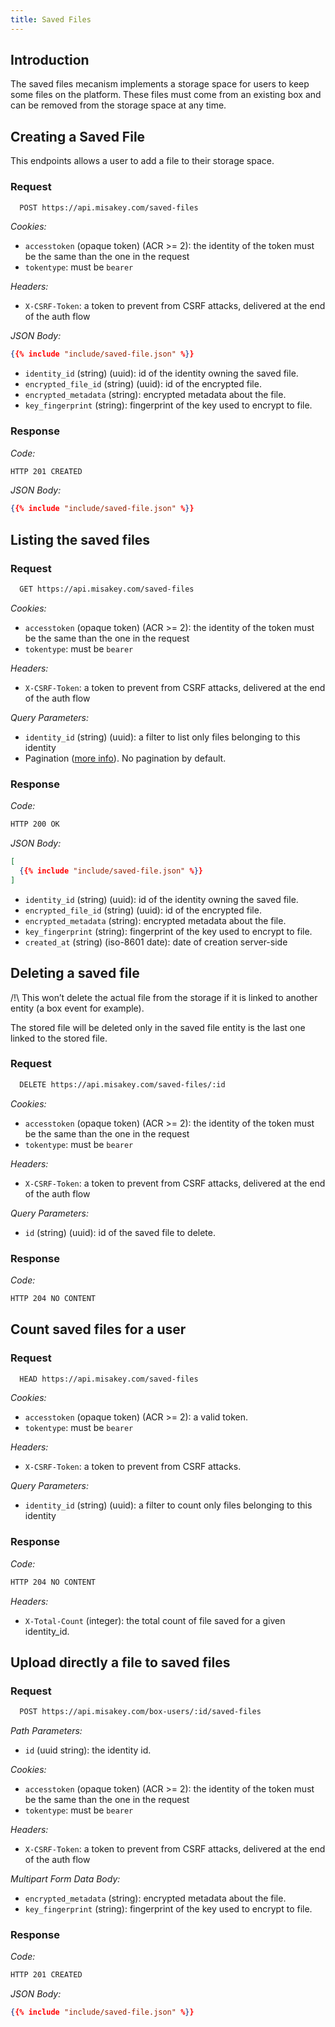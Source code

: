 ```yaml
---
title: Saved Files
---
```


## Introduction

The saved files mecanism implements a storage space for users to keep some files on the platform.
These files must come from an existing box and can be removed from the storage space at any time.

## Creating a Saved File

This endpoints allows a user to add a file to their storage space.

### Request

```bash
  POST https://api.misakey.com/saved-files
```

_Cookies:_
- `accesstoken` (opaque token) (ACR >= 2): the identity of the token must be the same than the one in the request
- `tokentype`: must be `bearer`

_Headers:_
- `X-CSRF-Token`: a token to prevent from CSRF attacks, delivered at the end of the auth flow

_JSON Body:_
```json
{{% include "include/saved-file.json" %}}
```

- `identity_id` (string) (uuid): id of the identity owning the saved file.
- `encrypted_file_id` (string) (uuid): id of the encrypted file.
- `encrypted_metadata` (string): encrypted metadata about the file.
- `key_fingerprint` (string): fingerprint of the key used to encrypt to file.

### Response

_Code:_
```bash
HTTP 201 CREATED
```

_JSON Body:_
```json
{{% include "include/saved-file.json" %}}
```

## Listing the saved files

### Request

```bash
  GET https://api.misakey.com/saved-files
```

_Cookies:_
- `accesstoken` (opaque token) (ACR >= 2): the identity of the token must be the same than the one in the request
- `tokentype`: must be `bearer`

_Headers:_
- `X-CSRF-Token`: a token to prevent from CSRF attacks, delivered at the end of the auth flow

_Query Parameters:_
- `identity_id` (string) (uuid): a filter to list only files belonging to this identity
- Pagination ([more info](/concepts/pagination)). No pagination by default.


### Response

_Code:_
```bash
HTTP 200 OK
```

_JSON Body:_
```json
[
  {{% include "include/saved-file.json" %}}
]
```

- `identity_id` (string) (uuid): id of the identity owning the saved file.
- `encrypted_file_id` (string) (uuid): id of the encrypted file.
- `encrypted_metadata` (string): encrypted metadata about the file.
- `key_fingerprint` (string): fingerprint of the key used to encrypt to file.
- `created_at` (string) (iso-8601 date): date of creation server-side

## Deleting a saved file

/!\ This won’t delete the actual file from the storage if it is linked to another entity (a box event for example).

The stored file will be deleted only in the saved file entity is the last one linked to the stored file.

### Request

```bash
  DELETE https://api.misakey.com/saved-files/:id
```

_Cookies:_
- `accesstoken` (opaque token) (ACR >= 2): the identity of the token must be the same than the one in the request
- `tokentype`: must be `bearer`

_Headers:_
- `X-CSRF-Token`: a token to prevent from CSRF attacks, delivered at the end of the auth flow

_Query Parameters:_
- `id` (string) (uuid): id of the saved file to delete.

### Response

_Code:_
```bash
HTTP 204 NO CONTENT
```


## Count saved files for a user

### Request

```bash
  HEAD https://api.misakey.com/saved-files
```

_Cookies:_
- `accesstoken` (opaque token) (ACR >= 2): a valid token.
- `tokentype`: must be `bearer`

_Headers:_
- `X-CSRF-Token`: a token to prevent from CSRF attacks.

_Query Parameters:_
- `identity_id` (string) (uuid): a filter to count only files belonging to this identity

### Response

_Code:_
```bash
HTTP 204 NO CONTENT
```

_Headers:_
- `X-Total-Count` (integer): the total count of file saved for a given identity_id.

## Upload directly a file to saved files

### Request

```bash
  POST https://api.misakey.com/box-users/:id/saved-files
```

_Path Parameters:_
- `id` (uuid string): the identity id.

_Cookies:_
- `accesstoken` (opaque token) (ACR >= 2): the identity of the token must be the same than the one in the request
- `tokentype`: must be `bearer`

_Headers:_
- `X-CSRF-Token`: a token to prevent from CSRF attacks, delivered at the end of the auth flow

_Multipart Form Data Body:_
- `encrypted_metadata` (string): encrypted metadata about the file.
- `key_fingerprint` (string): fingerprint of the key used to encrypt to file.

### Response

_Code:_
```bash
HTTP 201 CREATED
```

_JSON Body:_
```json
{{% include "include/saved-file.json" %}}
```
